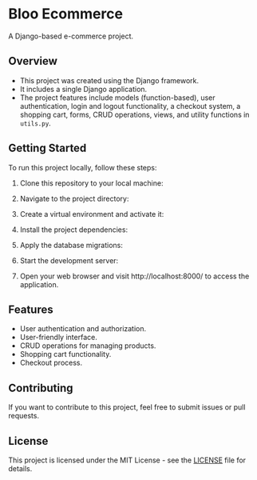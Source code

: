 # Bloo Ecommerce

A Django-based e-commerce project.

## Overview

- This project was created using the Django framework.
- It includes a single Django application.
- The project features include models (function-based), user authentication, login and logout functionality, a checkout system, a shopping cart, forms, CRUD operations, views, and utility functions in `utils.py`.

## Getting Started

To run this project locally, follow these steps:

1. Clone this repository to your local machine:


2. Navigate to the project directory:


3. Create a virtual environment and activate it:


4. Install the project dependencies:


5. Apply the database migrations:


6. Start the development server:


7. Open your web browser and visit http://localhost:8000/ to access the application.

## Features

- User authentication and authorization.
- User-friendly interface.
- CRUD operations for managing products.
- Shopping cart functionality.
- Checkout process.

## Contributing

If you want to contribute to this project, feel free to submit issues or pull requests.

## License

This project is licensed under the MIT License - see the [LICENSE](LICENSE) file for details.
